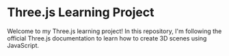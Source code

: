 # Three.js Learning Project
Welcome to my Three.js learning project! In this repository, I'm following the official Three.js documentation to learn how to create 3D scenes using JavaScript.
